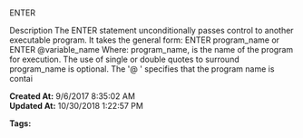 # 
ENTER

Description The ENTER statement unconditionally passes control to another executable program. It takes the general form: ENTER program_name or  ENTER @variable_name Where: program_name, is the name of the program for execution. The use of single or double quotes to surround program_name is optional. The '@ ' specifies that the program name is contai  

**Created At:** 9/6/2017 8:35:02 AM  
**Updated At:** 10/30/2018 1:22:57 PM  

**Tags:**
<badge text='program execution' vertical='middle' />
